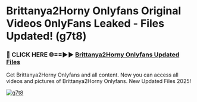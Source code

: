 # Brittanya2Horny Onlyfans Original Videos 0nlyFans Leaked - Files Updated! (g7t8)

<h3>🔴 CLICK HERE 🌐==►► <a href="https://tinyurl.com/ehrbuxhb" rel="nofollow">Brittanya2Horny Onlyfans Updated Files</a></h3>

Get Brittanya2Horny Onlyfans and all content. Now you can access all videos and pictures of Brittanya2Horny Onlyfans. New Updated Files 2025!

[![g7t8](https://i.imgur.com/lVYEuWS.gif)](https://tinyurl.com/ehrbuxhb)

